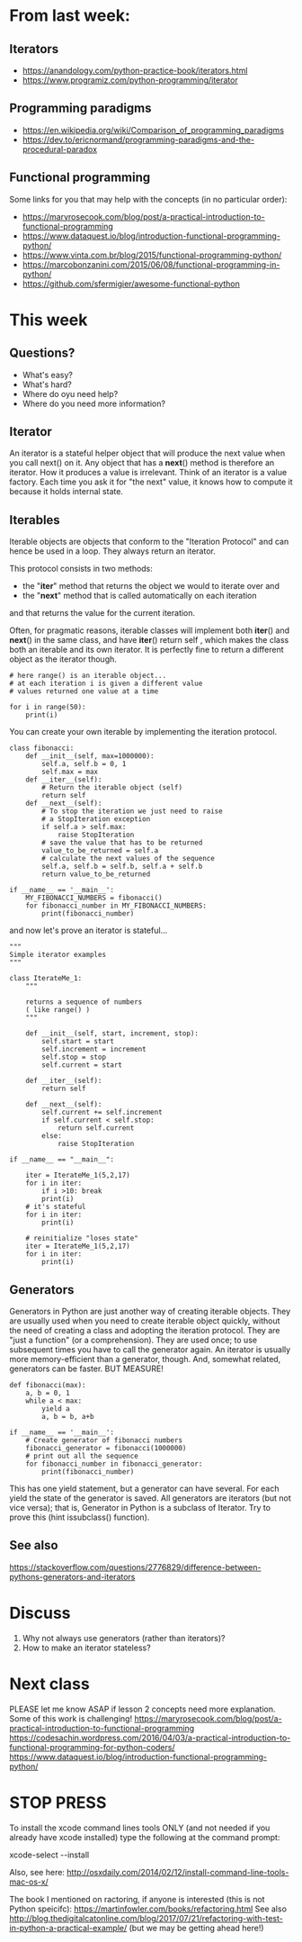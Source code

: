 
From last week:
===============
Iterators
---------
* https://anandology.com/python-practice-book/iterators.html
* https://www.programiz.com/python-programming/iterator

Programming paradigms
---------------------
* https://en.wikipedia.org/wiki/Comparison_of_programming_paradigms
* https://dev.to/ericnormand/programming-paradigms-and-the-procedural-paradox

Functional programming
----------------------
Some links for you that may help with the concepts (in no particular order):
* https://maryrosecook.com/blog/post/a-practical-introduction-to-functional-programming
* https://www.dataquest.io/blog/introduction-functional-programming-python/
* https://www.vinta.com.br/blog/2015/functional-programming-python/
* https://marcobonzanini.com/2015/06/08/functional-programming-in-python/
* https://github.com/sfermigier/awesome-functional-python


This week
=========
Questions?
----------
* What's easy?
* What's hard?
* Where do oyu need help?
* Where do you need more information?

Iterator
--------
An iterator is a stateful helper object that will produce the next value when you call
next() on it. Any object that has a __next__() method is therefore an iterator. How it produces a
value is irrelevant.
Think of an iterator is a value factory. Each time you ask it for "the next" value, it knows how to compute it
because it holds internal state.

Iterables
---------
Iterable objects are objects that conform to the "Iteration
Protocol" and can hence be used in a loop. They always return an iterator.

This protocol consists in two methods:
* the "__iter__" method that returns the object we would to iterate over and
* the "__next__" method that is called automatically on each iteration

and that returns the value for the current iteration.

Often, for pragmatic reasons, iterable classes will implement both __iter__() and __next__() in
the same class, and have __iter__() return self , which makes the class both an iterable and its
own iterator. It is perfectly fine to return a different object as the iterator though.

```
# here range() is an iterable object...
# at each iteration i is given a different value
# values returned one value at a time

for i in range(50):
    print(i)
```
You can create your own iterable by implementing the iteration protocol.

```
class fibonacci:
    def __init__(self, max=1000000):
        self.a, self.b = 0, 1
        self.max = max
    def __iter__(self):
        # Return the iterable object (self)
        return self
    def __next__(self):
        # To stop the iteration we just need to raise
        # a StopIteration exception
        if self.a > self.max:
            raise StopIteration
        # save the value that has to be returned
        value_to_be_returned = self.a
        # calculate the next values of the sequence
        self.a, self.b = self.b, self.a + self.b
        return value_to_be_returned

if __name__ == '__main__':
    MY_FIBONACCI_NUMBERS = fibonacci()
    for fibonacci_number in MY_FIBONACCI_NUMBERS:
        print(fibonacci_number)
```
and now let's prove an iterator is stateful...
```
"""
Simple iterator examples
"""

class IterateMe_1:
    """

    returns a sequence of numbers
    ( like range() )
    """

    def __init__(self, start, increment, stop):
        self.start = start
        self.increment = increment
        self.stop = stop
        self.current = start

    def __iter__(self):
        return self

    def __next__(self):
        self.current += self.increment
        if self.current < self.stop:
            return self.current
        else:
            raise StopIteration

if __name__ == "__main__":

    iter = IterateMe_1(5,2,17)
    for i in iter:
        if i >10: break
        print(i)
    # it's stateful
    for i in iter:
        print(i)

    # reinitialize "loses state"
    iter = IterateMe_1(5,2,17)
    for i in iter:
        print(i)
```
Generators
----------
Generators in Python are just another way of creating iterable objects.
They are usually used when you need to create iterable object quickly,
without the need of creating a class and adopting the iteration protocol. They are "just a function" (or a comprehension).
They are used once; to use subsequent times you have to call the generator again.
An iterator is usually more memory-efficient than a generator, though. And, somewhat related, generators can be faster. BUT MEASURE!

```
def fibonacci(max):
    a, b = 0, 1
    while a < max:
        yield a
        a, b = b, a+b

if __name__ == '__main__':
    # Create generator of fibonacci numbers
    fibonacci_generator = fibonacci(1000000)
    # print out all the sequence
    for fibonacci_number in fibonacci_generator:
        print(fibonacci_number)
```
This has one yield statement, but a generator can have several. For each yield the state of the generator is saved.
All generators are iterators (but not vice versa); that is, Generator in Python is a subclass of Iterator. Try to prove this (hint issubclass() function).

See also
--------
https://stackoverflow.com/questions/2776829/difference-between-pythons-generators-and-iterators

Discuss
=======
1. Why not always use generators (rather than iterators)?
1. How to make an iterator stateless?

Next class
==========
PLEASE let me know ASAP if lesson 2 concepts need more explanation. Some of this work is challenging!
https://maryrosecook.com/blog/post/a-practical-introduction-to-functional-programming
https://codesachin.wordpress.com/2016/04/03/a-practical-introduction-to-functional-programming-for-python-coders/
https://www.dataquest.io/blog/introduction-functional-programming-python/

STOP PRESS
==========

To install the xcode command lines tools ONLY (and not needed if you already have xcode installed) type the following at the command prompt:

xcode-select --install

Also, see here: http://osxdaily.com/2014/02/12/install-command-line-tools-mac-os-x/

The book I mentioned on ractoring, if anyone is interested (this is not Python speicifc):
https://martinfowler.com/books/refactoring.html
See also http://blog.thedigitalcatonline.com/blog/2017/07/21/refactoring-with-test-in-python-a-practical-example/ (but we may be getting ahead here!)
